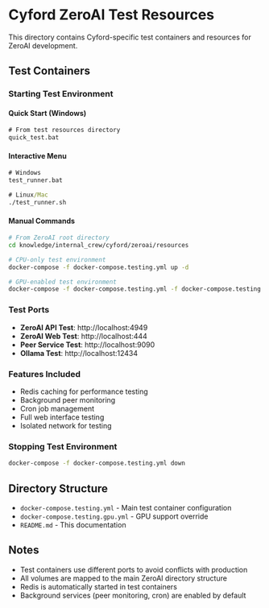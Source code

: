 # Cyford ZeroAI Test Resources

This directory contains Cyford-specific test containers and resources for ZeroAI development.

## Test Containers

### Starting Test Environment

#### Quick Start (Windows)
```cmd
# From test resources directory
quick_test.bat
```

#### Interactive Menu
```cmd
# Windows
test_runner.bat

# Linux/Mac
./test_runner.sh
```

#### Manual Commands
```bash
# From ZeroAI root directory
cd knowledge/internal_crew/cyford/zeroai/resources

# CPU-only test environment
docker-compose -f docker-compose.testing.yml up -d

# GPU-enabled test environment
docker-compose -f docker-compose.testing.yml -f docker-compose.testing.gpu.yml up -d
```

### Test Ports

- **ZeroAI API Test**: http://localhost:4949
- **ZeroAI Web Test**: http://localhost:444
- **Peer Service Test**: http://localhost:9090
- **Ollama Test**: http://localhost:12434

### Features Included

- Redis caching for performance testing
- Background peer monitoring
- Cron job management
- Full web interface testing
- Isolated network for testing

### Stopping Test Environment

```bash
docker-compose -f docker-compose.testing.yml down
```

## Directory Structure

- `docker-compose.testing.yml` - Main test container configuration
- `docker-compose.testing.gpu.yml` - GPU support override
- `README.md` - This documentation

## Notes

- Test containers use different ports to avoid conflicts with production
- All volumes are mapped to the main ZeroAI directory structure
- Redis is automatically started in test containers
- Background services (peer monitoring, cron) are enabled by default